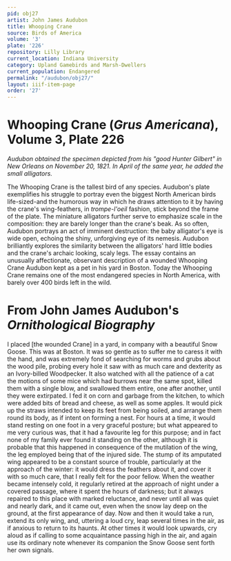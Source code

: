```yaml
---
pid: obj27
artist: John James Audubon
title: Whooping Crane
source: Birds of America
volume: '3'
plate: '226'
repository: Lilly Library
current_location: Indiana University
category: Upland Gamebirds and Marsh-Dwellers
current_population: Endangered
permalink: "/audubon/obj27/"
layout: iiif-item-page
order: '27'
---
```


# Whooping Crane (_Grus Americana_), Volume 3, Plate 226

_Audubon obtained the specimen depicted from his "good Hunter Gilbert" in New Orleans on November 20, 1821. In April of the same year, he added the small alligators._

The Whooping Crane is the tallest bird of any species. Audubon's plate exemplifies his struggle to portray even the biggest North American birds life-sized-and the humorous way in which he draws attention to it by having the crane's wing-feathers, in _trompe-l'oeil_ fashion, stick beyond the frame of the plate. The miniature alligators further serve to emphasize scale in the composition: they are barely longer than the crane's beak. As so often, Audubon portrays an act of imminent destruction: the baby alligator's eye is wide open, echoing the shiny, unforgiving eye of its nemesis. Audubon brilliantly explores the similarity between the alligators' hard little bodies and the crane's archaic looking, scaly legs. The essay contains an unusually affectionate, observant description of a wounded Whooping Crane Audubon kept as a pet in his yard in Boston. Today the Whooping Crane remains one of the most endangered species in North America, with barely over 400 birds left in the wild.

# From John James Audubon's _Ornithological Biography_

I placed [the wounded Crane] in a yard, in company with a beautiful Snow Goose. This was at Boston. It was so gentle as to suffer me to caress it with the hand, and was extremely fond of searching for worms and grubs about the wood pile, probing every hole it saw with as much care and dexterity as an Ivory-billed Woodpecker. It also watched with all the patience of a cat the motions of some mice which had burrows near the same spot, killed them with a single blow, and swallowed them entire, one after another, until they were extirpated. I fed it on corn and garbage from the kitchen, to which were added bits of bread and cheese, as well as some apples. It would pick up the straws intended to keep its feet from being soiled, and arrange them round its body, as if intent on forming a nest. For hours at a time, it would stand resting on one foot in a very graceful posture; but what appeared to me very curious was, that it had a favourite leg for this purpose; and in fact none of my family ever found it standing on the other, although it is probable that this happened in consequence of the mutilation of the wing, the leg employed being that of the injured side. The stump of its amputated wing appeared to be a constant source of trouble, particularly at the approach of the winter: it would dress the feathers about it, and cover it with so much care, that I really felt for the poor fellow. When the weather became intensely cold, it regularly retired at the approach of night under a covered passage, where it spent the hours of darkness; but it always repaired to this place with marked reluctance, and never until all was quiet and nearly dark, and it came out, even when the snow lay deep on the ground, at the first appearance of day. Now and then it would take a run, extend its only wing, and, uttering a loud cry, leap several times in the air, as if anxious to return to its haunts. At other times it would look upwards, cry aloud as if calling to some acquaintance passing high in the air, and again use its ordinary note whenever its companion the Snow Goose sent forth her own signals.

